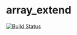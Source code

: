 # array_extend

[![Build Status](https://travis-ci.org/Daryl-L/array_extend.svg?branch=master)](https://travis-ci.org/Daryl-L/array_extend)